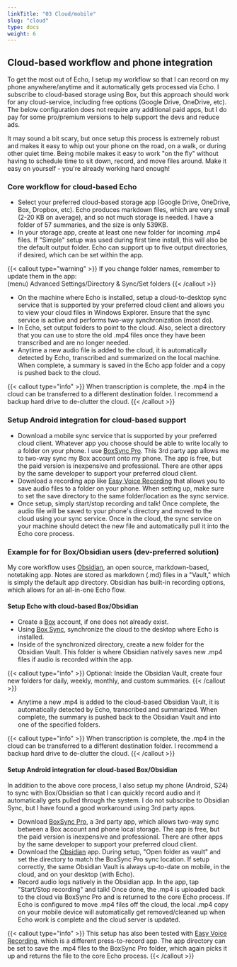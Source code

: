 ```yaml
---
linkTitle: "03 Cloud/mobile"
slug: "cloud"
type: docs
weight: 6
---
```

## Cloud-based workflow and phone integration
To get the most out of Echo, I setup my workflow so that I can record on my phone anywhere/anytime and it automatically gets processed via Echo. I subscribe to cloud-based storage using Box, but this approach should work for any cloud-service, including free options (Google Drive, OneDrive, etc). The below configuration does not require any additional paid apps, but I do pay for some pro/premium versions to help support the devs and reduce ads.

It may sound a bit scary, but once setup this process is extremely robust and makes it easy to whip out your phone on the road, on a walk, or during other quiet time. Being mobile makes it easy to work "on the fly" without having to schedule time to sit down, record, and move files around. Make it easy on yourself - you're already working hard enough!

### Core workflow for cloud-based Echo
- Select your preferred cloud-based storage app (Google Drive, OneDrive, Box, Dropbox, etc). Echo produces markdown files, which are very small (2-20 KB on average), and so not much storage is needed. I have a folder of 57 summaries, and the size is only 539KB.
- In your storage app, create at least one new folder for incoming .mp4 files. If "Simple" setup was used during first time install, this will also be the default output folder. Echo can support up to five output directories, if desired, which can be set within the app.

{{< callout type="warning" >}}
If you change folder names, remember to update them in the app:  
(menu) Advanced Settings/Directory & Sync/Set folders
{{< /callout >}}
- On the machine where Echo is installed, setup a cloud-to-desktop sync service that is supported by your preferred cloud client and allows you to view your cloud files in Windows Explorer. Ensure that the sync service is active and performs two-way synchronization (most do).
- In Echo, set output folders to point to the cloud. Also, select a directory that you can use to store the old .mp4 files once they have been transcribed and are no longer needed.
- Anytime a new audio file is added to the cloud, it is automatically detected by Echo, transcribed and summarized on the local machine. When complete, a summary is saved in the Echo app folder and a copy is pushed back to the cloud.

{{< callout type="info" >}}
When transcription is complete, the .mp4 in the cloud can be transferred to a different destination folder. I recommend a backup hard drive to de-clutter the cloud.
{{< /callout >}}

### Setup Android integration for cloud-based support
- Download a mobile sync service that is supported by your preferred cloud client. Whatever app you choose should be able to write locally to a folder on your phone. I use [BoxSync Pro](https://play.google.com/store/apps/details?id=com.ttxapps.boxsync&hl=en&pli=1). This 3rd party app allows me to two-way sync my Box account onto my phone. The app is free, but the paid version is inexpensive and professional. There are other apps by the same developer to support your preferred cloud client.
- Download a recording app like [Easy Voice Recording](https://play.google.com/store/apps/details?id=com.coffeebeanventures.easyvoicerecorder&hl=en_US) that allows you to save audio files to a folder on your phone. When setting up, make sure to set the save directory to the same folder/location as the sync service.
- Once setup, simply start/stop recording and talk! Once complete, the audio file will be saved to your phone's directory and moved to the cloud using your sync service. Once in the cloud, the sync service on your machine should detect the new file and automatically pull it into the Echo core process.

### Example for for Box/Obsidian users (dev-preferred solution)
My core workflow uses [Obsidian](https://obsidian.md/download), an open source, markdown-based, notetaking app. Notes are stored as markdown (.md) files in a "Vault," which is simply the default app directory. Obsidian has built-in recording options, which allows for an all-in-one Echo flow.
#### Setup Echo with cloud-based Box/Obsidian
- Create a [Box](https://www.box.com/home) account, if one does not already exist.
- Using [Box Sync](https://support.box.com/hc/en-us/articles/360043697194-Installing-Box-Sync), synchronize the cloud to the desktop where Echo is installed.
- Inside of the synchronized directory, create a new folder for the Obsidian Vault. This folder is where Obsidian natively saves new .mp4 files if audio is recorded within the app.

{{< callout type="info" >}}
Optional: Inside the Obsidian Vault, create four new folders for daily, weekly, monthly, and custom summaries. 
{{< /callout >}}
- Anytime a new .mp4 is added to the cloud-based Obsidian Vault, it is automatically detected by Echo, transcribed and summarized. When complete, the summary is pushed back to the Obsidian Vault and into one of the specified folders.

{{< callout type="info" >}}
When transcription is complete, the .mp4 in the cloud can be transferred to a different destination folder. I recommend a backup hard drive to de-clutter the cloud.
{{< /callout >}}

#### Setup Android integration for cloud-based Box/Obsidian
In addition to the above core process, I also setup my phone (Android, S24) to sync with Box/Obsidian so that I can quickly record audio and it automatically gets pulled through the system. I do not subscribe to Obsidian Sync, but I have found a good workaround using 3rd party apps.
- Download [BoxSync Pro](https://play.google.com/store/apps/details?id=com.ttxapps.boxsync&hl=en&pli=1), a 3rd party app, which allows two-way sync between a Box account and phone local storage. The app is free, but the paid version is inexpensive and professional. There are other apps by the same developer to support your preferred cloud client.
- Download the [Obsidian](https://play.google.com/store/apps/details?id=md.obsidian&hl=en) app. During setup, "Open folder as vault" and set the directory to match the BoxSync Pro sync location. If setup correctly, the same Obsidian Vault is always up-to-date on mobile, in the cloud, and on your desktop (with Echo).
- Record audio logs natively in the Obsidian app. In the app, tap "Start/Stop recording" and talk! Once done, the .mp4 is uploaded back to the cloud via BoxSync Pro and is returned to the core Echo process. If Echo is configured to move .mp4 files off the cloud, the local .mp4 copy on your mobile device will automatically get removed/cleaned up when Echo work is complete and the cloud server is updated.

{{< callout type="info" >}}
This setup has also been tested with [Easy Voice Recording](https://play.google.com/store/apps/details?id=com.coffeebeanventures.easyvoicerecorder&hl=en_US), which is a different press-to-record app. The app directory can be set to save the .mp4 files to the BoxSync Pro folder, which again picks it up and returns the file to the core Echo process.
{{< /callout >}}